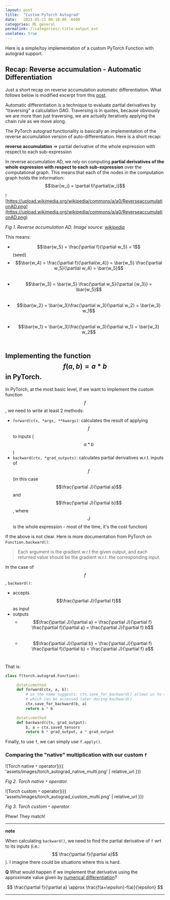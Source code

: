 ```yaml
---
layout: post
title:  "Custom PyTorch Autograd"
date:   2021-05-21 00:18:00 -0400
categories: ML general 
permalink: /:categories/:title:output_ext
uselatex: true
---
```

Here is a simple/toy implementation of a custom PyTorch Function with autograd support.

## Recap: Reverse accumulation - Automatic Differentiation 
Just a short recap on reverse accumulation automatic differentiation. What follows below is modified excerpt from this [post](/ml/general/auto-diff.html).

Automatic differentiation is a technique to evaluate partial derivatives by "traversing" a calculation DAG. Traversing is in quotes, because obviously we are more than just traversing, we are actually iteratively applying the chain rule as we move along. 

The PyTorch autograd functionality is basically an implementation of the reverse accumulation version of auto-differentiation. Here is a short recap:

**reverse accumulation** ⇒ partial derivative of the whole expression with respect to each sub-expression

In reverse accumulation AD, we rely on computing **partial derivatives of the whole expression with respect to each sub-expression** over the computational graph. This means that each of the nodes in the computation graph holds the information: $$\bar{w_i} = \partial f/\partial{w_i}$$


![https://upload.wikimedia.org/wikipedia/commons/a/a0/ReverseaccumulationAD.png](https://upload.wikimedia.org/wikipedia/commons/a/a0/ReverseaccumulationAD.png)

*Fig 1. Reverse accumulation AD. Image source: [wikipedia](https://en.wikipedia.org/wiki/Automatic_differentiation)*

This means:

- $$\bar{w_5} = \frac{\partial f}{\partial w_5} =  1$$ (seed)
- $$\bar{w_4} = \frac{\partial f}{\partial{w_4}} = \bar{w_5} \frac{\partial w_5}{\partial w_4} = \bar{w_5}$$ 
- $$\bar{w_3} = \bar{w_5} \frac{\partial w_5}{\partial {w_3}} = \bar{w_5}$$ 
- $$\bar{w_2} = \bar{w_3}\frac{\partial w_3}{\partial w_2} = \bar{w_3} w_1$$ 
- $$\bar{w_1} = \bar{w_3}\frac{\partial w_3}{\partial w_1} = \bar{w_3} w_2$$ 


## Implementing the function $$f(a,b) = a * b$$ in PyTorch.

In PyTorch, at the most basic level, if we want to implement the custom function $$f$$, we need to write at least 2 methods:

- `forward(ctx, *args, **kwargs)`: calculates the result of applying $$f$$ to inputs ($$a * b$$)
- `backward(ctx, *grad_outputs)`: calculates partial derivatives w.r.t. inputs of $$f$$ (in this case $$\frac{\partial J}{\partial a}$$ and $$\frac{\partial J}{\partial b}$$, where $$J$$ is the whole expression - most of the time, it's the cost function)

If the above is not clear. Here is more documentation from PyTorch on `Function.backward()`:

> Each argument is the gradient w.r.t the given output, and each returned value should be the gradient w.r.t. the corresponding input.

In the case of $$f$$, `backward()`:
- accepts $$\frac{\partial J}{\partial f}$$ as input
- outputs
  - $$\frac{\partial J}{\partial a} = \frac{\partial J}{\partial f} \frac{\partial f}{\partial a} = \frac{\partial J}{\partial f} b$$ 
  - $$\frac{\partial J}{\partial b} = \frac{\partial J}{\partial f} \frac{\partial f}{\partial b} = \frac{\partial J}{\partial f} a$$ 

That is:

```python
class f(torch.autograd.Function):

     @staticmethod
     def forward(ctx, a, b):
         # as the name suggests: ctx.save_for_backward() allows us to save some info
         # which can be accessed later during backward()
         ctx.save_for_backward(b, a)
         return a * b

     @staticmethod
     def backward(ctx, grad_output):
         b, a = ctx.saved_tensors
         return b * grad_output, a * grad_output
```

Finally, to use `f`, we can simply use `f.apply()`.

### Comparing the "native" multiplication with our custom `f`

![Torch native `*` operator]({{ 'assets/images/torch_autograd_native_multi.png' | relative_url }})

*Fig 2. Torch native `*` operator.*

![Torch custom `*` operator]({{ 'assets/images/torch_autograd_custom_multi.png' | relative_url }})

*Fig 3. Torch custom `*` operator.*

Phew! They match!

---
**note**

When calculating `backward()`, we need to find the partial derivative of `f` wrt to its inputs (i.e.: $$ \frac{\partial f}{\partial a}$$). I imagine there could be situations where this is hard.

**Q** What would happen if we implement that derivative using the approximate value given by [numerical differentiation](https://mathworld.wolfram.com/NumericalDifferentiation.html)?

$$ \frac{\partial f}{\partial a} \approx \frac{f(a+\epsilon)-f(a)}{\epsilon} $$ 

---
